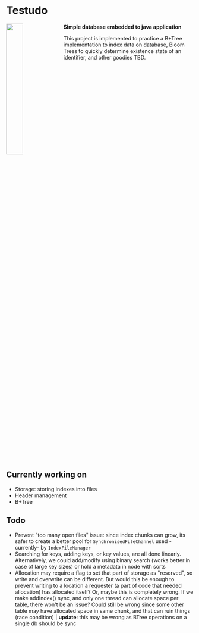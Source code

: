 # Testudo

<p>
  <img width="30%" src="https://github.com/sepgh/testudo/blob/main/.docs/assets/Testudo.png" align="left" />
  
**Simple database embedded to java application**

This project is implemented to practice a B+Tree implementation to index data on database, Bloom Trees to quickly determine existence state of an identifier, and other goodies TBD.

<br clear="left"/>
</p>



## Currently working on

- Storage: storing indexes into files
- Header management
- B+Tree

## Todo

- Prevent "too many open files" issue: since index chunks can grow, its safer to create a better pool for `SynchronisedFileChannel` used -currently- by `IndexFileManager`
- Searching for keys, adding keys, or key values, are all done linearly. Alternatively, we could add/modify using binary search (works better in case of large key sizes) or hold a metadata in node with sorts
- Allocation may require a flag to set that part of storage as "reserved", so write and overwrite can be different. But would this be enough to prevent writing to a location a requester (a part of code that needed allocation) has allocated itself? Or, maybe this is completely wrong. If we make addIndex() sync, and only one thread can allocate space per table, there won't be an issue? Could still be wrong since some other table may have allocated space in same chunk, and that can ruin things (race condition) | **update**: this may be wrong as BTree operations on a single db should be sync
